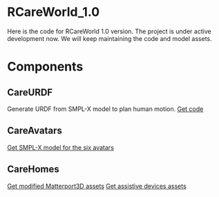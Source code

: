 # RCareWorld_1.0
Here is the code for RCareWorld 1.0 version. The project is under active development now. We will keep maintaining the code and model assets.

# Components
## CareURDF
Generate URDF from SMPL-X model to plan human motion.
[Get code](https://github.com/empriselab/CareURDF) 
## CareAvatars 
[Get SMPL-X model for the six avatars](https://drive.google.com/file/d/1OX1WmqYWX_WgSlOWXAhTE44OAbobis5O/view?usp=sharing)
## CareHomes
[Get modified Matterport3D assets](mailto:cathyye0809@gmail.com)
[Get assistive devices assets](mailto:cathyye0809@gmail.com)

